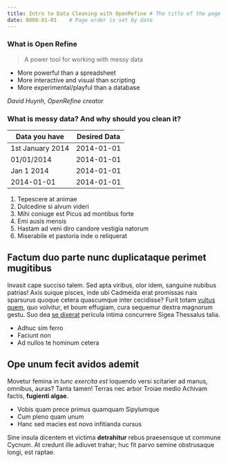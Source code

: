 ```yaml
---
title: Intro to Data Cleaning with OpenRefine # The title of the page
date: 0000-01-01    # Page order is set by date
---
```


### What is Open Refine
> A power tool for working with messy data

* More powerful than a spreadsheet
* More interactive and visual than scripting
* More experimental/playful than a database

_David Huynh, OpenRefine creator_

### What is messy data? And why should you clean it?

| Data you have | Desired Data |
| ------------- | ------------ |
| 1st January 2014 | 2014-01-01 |
| 01/01/2014 | 2014-01-01 |
| Jan 1 2014 | 2014-01-01 |
| 2014-01-01 | 2014-01-01 |

1. Tepescere at animae
2. Dulcedine si alvum videri
3. Mihi coniuge est Picus ad montibus forte
4. Emi ausis mensis
5. Hastam ad veni diro candore vestigia natorum
6. Miserabile et pastoria inde o reliquerat

## Factum duo parte nunc duplicataque perimet mugitibus

Invasit cape succiso talem. Sed apta viribus, olor idem, sanguine nubibus
patrias! Axis suique pisces, inde ubi Cadmeida erat promissas nais sparsurus
quoque cetera quascumque inter cecidisse? Furit totam [vultus
quem](http://pro-geminato.org/saxea), quo volvitur, et boum effugiam, cura
sequemur dextra magnorum gestu. Suo dea [se
dixerat](http://www.pavet-lenimen.io/quod) pericula intima concurrere Sigea
Thessalus talia.

- Adhuc sim ferro
- Faciunt non
- Ad nullos te hominum cetera

## Ope unum fecit avidos ademit

Movetur femina in *tunc exercita est* loquendo versi scitarier ad manus,
omnibus, auras? Tanta tamen! Terras nec arbor Troiae medio Achivam factis,
**fugienti algae**.

- Vobis quam prece primus quamquam Sipylumque
- Cum pleno quam unum
- Hanc sed macies est novo infitianda cursus

Sine insula dicentem et victima **detrahitur** rebus praesensque ut commune
Cycnum. At credunt ille adiuvet trahar; huc fit parvo semine obstrusaque longi,
est raptae.
